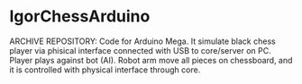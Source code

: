 # IgorChessArduino
ARCHIVE REPOSITORY:
Code for Arduino Mega. It simulate black chess player via phisical interface connected with USB to core/server on PC. Player plays against bot (AI). Robot arm move all pieces on chessboard, and it is controlled with physical interface through core.
